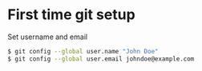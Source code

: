 # First time git setup

Set username and email
```bash
$ git config --global user.name "John Doe"
$ git config --global user.email johndoe@example.com
```